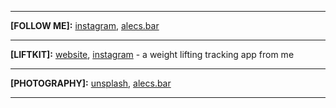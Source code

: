 <hr>

__[FOLLOW ME]:__ [instagram](https://instagram.com/txtjude), [alecs.bar](https://alecs.bar)

<hr>

__[LIFTKIT]:__ [website](https://liftkit.app), [instagram](https://instagram.com/LiftKitApp) - a weight lifting tracking app from me<br>

<hr>

__[PHOTOGRAPHY]:__ [unsplash](https://unsplash.com/alechash), [alecs.bar](https://alecs.bar)

<hr>
